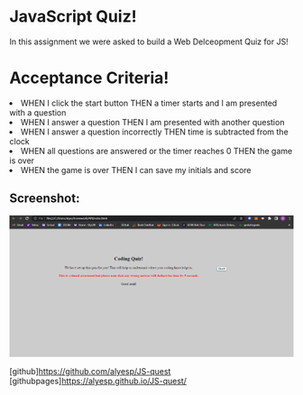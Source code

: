 <h1> JavaScript Quiz! </h1>

In this assignment we were asked to build a Web Delceopment Quiz for JS!

<h1> Acceptance Criteria! </h1>

<li>WHEN I click the start button
THEN a timer starts and I am presented with a question</li>
<li>WHEN I answer a question
THEN I am presented with another question</li>
<li>WHEN I answer a question incorrectly
THEN time is subtracted from the clock</li>
<li>WHEN all questions are answered or the timer reaches 0
THEN the game is over </li>
<li>WHEN the game is over
THEN I can save my initials and score</li>

<h2>Screenshot: </h2>

![my screenshot](./assets/images/Screenshot3.png)

[github]https://github.com/alyesp/JS-quest
[githubpages]https://alyesp.github.io/JS-quest/
